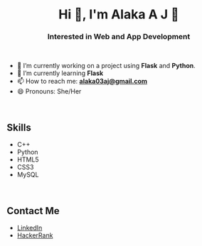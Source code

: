 <h1 align="center">Hi 👋, I'm Alaka A J 🐰</h1>
<h3 align="center">Interested in Web and App Development</h3>
<br>

- 🔭 I’m currently working on a project using **Flask** and **Python**.
- 🌱 I’m currently learning **Flask**
- 📫 How to reach me: **alaka03aj@gmail.com**
- 😄 Pronouns: She/Her

<br>

<h2>Skills</h2>
<ul>
  <li>C++</li>
  <li>Python</li>
  <li>HTML5</li>
  <li>CSS3</li>
  <li>MySQL</li>
</ul>

<br>

<h2>Contact Me</h2>
<ul>
  <li><a href = "https://www.linkedin.com/in/alaka-aj/" target = "_blank">LinkedIn</a></li>
  <li><a href = "https://www.hackerrank.com/alaka03aj" target = "_blank">HackerRank</a></li>
</ul>





